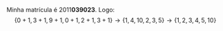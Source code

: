 <!-- (B) Formule as consultas a seguir correspondentes aos seis últimos algarismos do seu número de matrícula + 1. Caso algum número seja repetido, considere a consulta posterior mais próxima ainda não selecionada. Caso haja extrapolação, siga a partir do zero. Por exemplo, se o seu número de matrícula fosse 2017**941779**, as suas consultas seriam as de número 10, 5, 2, 8, 9 e 1. -->

Minha matrícula é 2011**039023**. Logo:  
$$\{ 0 + 1,3 + 1,9 + 1,0 + 1,2 + 1,3 + 1\}  \to \{ 1,4,10,2,3,5\}  \to \{ 1,2,3,4,5,10\} $$

<!-- 1. **Selecione o título do artigo, a quantidade de autores e o ano de sua edição. Ordene pelo ano de forma crescente e pela quantidade de autores de forma decrescente.**
2. **Selecione a média de artigos publicados por edição.**
3. **Selecione o ano e o número de cada edição, a cidade, estado e país onde ocorreu, e a quantidade de artigos submetidos. Ordene pelo ano da edição.**
4. **Selecione o nome do país e a quantidade de pesquisadores apenas dos países que possuem um ou mais pesquisadores e cujo país seja diferente do Brasil. Ordene pela quantidade de pesquisadores em ordem decrescente.**
5. **Selecione o nome do pesquisador e o nome de sua instituição e a quantidade de artigos publicados do pesquisador que mais publicou ao longo das edições.**
6. Selecione o nome da instituição e a quantidade de edições em que teve publicação de algum de seus pesquisadores. Ordene pela quantidade de edições em ordem decrescente.
7. Selecione o ano, o número da edição e a quantidade de instituições participantes em cada. Ordene pelo ano da edição.
8. Selecione o nome da instituição e a quantidade de pesquisadores. Ordene pela quantidade de pesquisadores de forma decrescente.
9. Selecione o nome da instituição e a quantidade de artigos publicados entre as edições de 2000 a 2010 cuja sessão contenha o nome “web”. Ordene pelo nome da instituição.
10. **Selecione o nome pesquisador, título do artigo, título da sessão e ano daqueles autores que publicaram nas sessões que contenham o nome “banco de dados” a partir do ano 2000. Ordene pelo nome do autor.** -->
